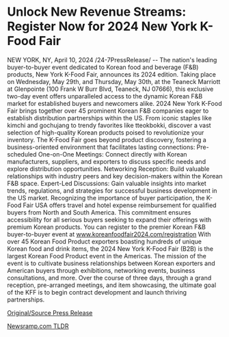 # Unlock New Revenue Streams: Register Now for 2024 New York K-Food Fair

NEW YORK, NY, April 10, 2024 /24-7PressRelease/ -- The nation's leading buyer-to-buyer event dedicated to Korean food and beverage (F&B) products, New York K-Food Fair, announces its 2024 edition. Taking place on Wednesday, May 29th, and Thursday, May 30th, at the Teaneck Marriott at Glenpointe (100 Frank W Burr Blvd, Teaneck, NJ 07666), this exclusive two-day event offers unparalleled access to the dynamic Korean F&B market for established buyers and newcomers alike.  2024 New York K-Food Fair brings together over 45 prominent Korean F&B companies eager to establish distribution partnerships within the US. From iconic staples like kimchi and gochujang to trendy favorites like tteokbokki, discover a vast selection of high-quality Korean products poised to revolutionize your inventory.  The K-Food Fair goes beyond product discovery, fostering a business-oriented environment that facilitates lasting connections:  Pre-scheduled One-on-One Meetings: Connect directly with Korean manufacturers, suppliers, and exporters to discuss specific needs and explore distribution opportunities. Networking Reception: Build valuable relationships with industry peers and key decision-makers within the Korean F&B space. Expert-Led Discussions: Gain valuable insights into market trends, regulations, and strategies for successful business development in the US market.  Recognizing the importance of buyer participation, the K-Food Fair USA offers travel and hotel expense reimbursement for qualified buyers from North and South America. This commitment ensures accessibility for all serious buyers seeking to expand their offerings with premium Korean products. You can register to the premier Korean F&B buyer-to-buyer event at www.koreanfoodfair2024.com/registration  With over 45 Korean Food Product exporters boasting hundreds of unique Korean food and drink items, the 2024 New York K-Food Fair (B2B) is the largest Korean Food Product event in the Americas. The mission of the event is to cultivate business relationships between Korean exporters and American buyers through exhibitions, networking events, business consultations, and more. Over the course of three days, through a grand reception, pre-arranged meetings, and item showcasing, the ultimate goal of the KFF is to begin contract development and launch thriving partnerships. 

[Original/Source Press Release](https://www.24-7pressrelease.com/press-release/509923/unlock-new-revenue-streams-register-now-for-2024-new-york-k-food-fair) 

[Newsramp.com TLDR](https://newsramp.com/None) 